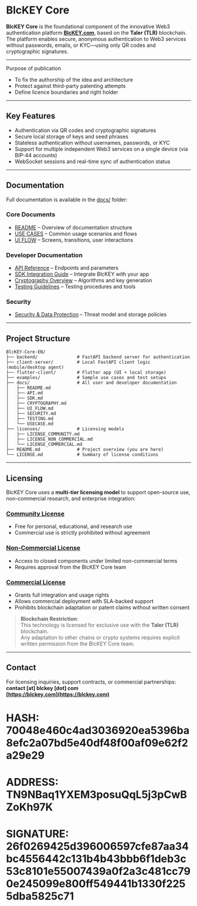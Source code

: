 ﻿# BlcKEY Core

**BlcKEY Core** is the foundational component of the innovative Web3 authentication platform **[BlcKEY.com](https://blckey.com)**, based on the **Taler (TLR)** blockchain. The platform enables secure, anonymous authentication to Web3 services without passwords, emails, or KYC—using only QR codes and cryptographic signatures.

---
Purpose of publication

- To fix the authorship of the idea and architecture
- Protect against third-party patenting attempts
- Define licence boundaries and right holder
---

## Key Features

- Authentication via QR codes and cryptographic signatures  
- Secure local storage of keys and seed phrases  
- Stateless authentication without usernames, passwords, or KYC  
- Support for multiple independent Web3 services on a single device (via BIP-44 accounts)  
- WebSocket sessions and real-time sync of authentication status  

---

## Documentation

Full documentation is available in the [docs/](docs/README.md) folder:

### Core Documents
- [README](docs/README.md) – Overview of documentation structure  
- [USE CASES](docs/USECASE.md) – Common usage scenarios and flows  
- [UI FLOW](docs/UI_FLOW.md) – Screens, transitions, user interactions  

### Developer Documentation
- [API Reference](docs/API.md) – Endpoints and parameters  
- [SDK Integration Guide](docs/SDK.md) – Integrate BlcKEY with your app  
- [Cryptography Overview](docs/CRYPTOGRAPHY.md) – Algorithms and key generation  
- [Testing Guidelines](docs/TESTING.md) – Testing procedures and tools  

### Security
- [Security & Data Protection](docs/SECURITY.md) – Threat model and storage policies  

---

## Project Structure

```
BlcKEY-Core-EN/
├── backend/               # FastAPI backend server for authentication
├── client-server/         # Local FastAPI client logic (mobile/desktop agent)
├── flutter-client/        # Flutter app (UI + local storage)
├── examples/              # Sample use cases and test setups
├── docs/                  # All user and developer documentation
│   ├── README.md
│   ├── API.md
│   ├── SDK.md
│   ├── CRYPTOGRAPHY.md
│   ├── UI_FLOW.md
│   ├── SECURITY.md
│   ├── TESTING.md
│   └── USECASE.md
├── licenses/              # Licensing models
│   ├── LICENSE_COMMUNITY.md
│   ├── LICENSE_NON_COMMERCIAL.md
│   └── LICENSE_COMMERCIAL.md
├── README.md              # Project overview (you are here)
└── LICENSE.md             # Summary of license conditions
```

---

## Licensing

BlcKEY Core uses a **multi-tier licensing model** to support open-source use, non-commercial research, and enterprise integration:

### [Community License](licenses/LICENSE_COMMUNITY.md)
- Free for personal, educational, and research use  
- Commercial use is strictly prohibited without agreement  

### [Non-Commercial License](licenses/LICENSE_NON_COMMERCIAL.md)
- Access to closed components under limited non-commercial terms  
- Requires approval from the BlcKEY Core team  

### [Commercial License](licenses/LICENSE_COMMERCIAL.md)
- Grants full integration and usage rights  
- Allows commercial deployment with SLA-backed support  
- Prohibits blockchain adaptation or patent claims without written consent  

> **Blockchain Restriction**:  
> This technology is licensed for exclusive use with the **Taler (TLR)** blockchain.  
> Any adaptation to other chains or crypto systems requires explicit written permission from the BlcKEY Core team.

---

##  Contact

For licensing inquiries, support contracts, or commercial partnerships:  
**contact [at] blckey [dot] com**  
**[https://blckey.com](https://blckey.com)**

# HASH: 70048e460c4ad3036920ea5396ba8efc2a07bd5e40df48f00af09e62f2a29e29
# ADDRESS: TN9NBaq1YXEM3posuQqL5j3pCwBZoKh97K
# SIGNATURE: 26f0269425d396006597cfe87aa34bc4556442c131b4b43bbb6f1deb3c53c8101e55007439a0f2a3c481cc790e245099e800ff549441b1330f2255dba5825c71

